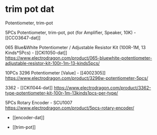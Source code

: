 
# trim pot dat 

Potentiometer, trim-pot 

5PCs Potentiometer, trim-pot, pot (for Amplifier, Speaker, 10K) - [[CCO3647-dat]] 

065 Blue&White Potentiometer / Adjustable Resistor Kit (100R-1M, 13 Kinds*5Pcs) - [[CKI1050-dat]]
https://www.electrodragon.com/product/065-bluewhite-potentiometer-adjustable-resistor-kit-100r-1m-13-kinds5pcs/

10PCs 3296 Potentiometer [Value] - [[4002305]]
https://www.electrodragon.com/product/3296w-potentiometer-5pcs/

3362 - [[CKI1044-dat]]
https://www.electrodragon.com/product/3362-type-potentiometer-kit-100r-1m-13kinds1pcs-per-type/

5PCs Rotary Encoder - SCU1007
https://www.electrodragon.com/product/5pcs-rotary-encoder/
- [[encoder-dat]]

- [[trim-pot]]